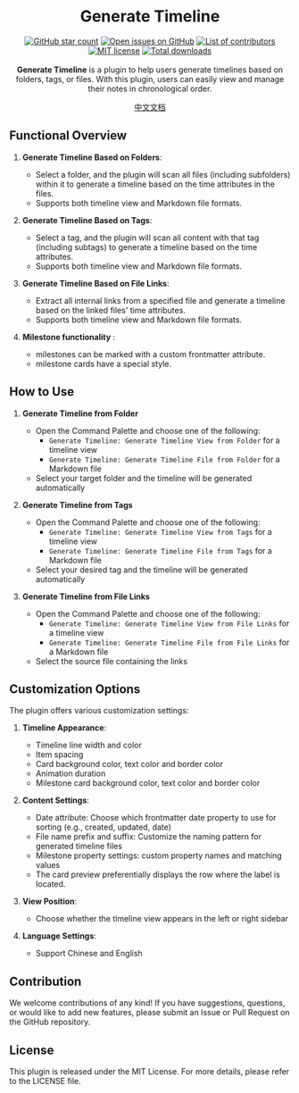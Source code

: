 <h1 align="center">
	Generate Timeline
</h1>

<p align="center">
    <a href="https://github.com/Shanshuimei/obsidian-generate-timeline/stargazers"><img src="https://img.shields.io/github/stars/Shanshuimei/obsidian-generate-timeline?colorA=363a4f&colorB=e0ac00&style=for-the-badge" alt="GitHub star count"></a>
    <a href="https://github.com/Shanshuimei/obsidian-generate-timeline/issues"><img src="https://img.shields.io/github/issues/Shanshuimei/obsidian-generate-timeline?colorA=363a4f&colorB=e93147&style=for-the-badge" alt="Open issues on GitHub"></a>
    <a href="https://github.com/Shanshuimei/obsidian-generate-timeline/contributors"><img src="https://img.shields.io/github/contributors/Shanshuimei/obsidian-generate-timeline?colorA=363a4f&colorB=08b94e&style=for-the-badge" alt="List of contributors"></a>
    <a href="./LICENCE"><img src="https://img.shields.io/static/v1.svg?style=for-the-badge&label=License&message=MIT&colorA=363a4f&colorB=b7bdf8" alt="MIT license"/></a>
    <a href="https://github.com/Shanshuimei/obsidian-generate-timeline/releases"><img src="https://img.shields.io/github/downloads/Shanshuimei/obsidian-generate-timeline/total?colorA=363a4f&colorB=1a72f5&style=for-the-badge" alt="Total downloads"></a>
    <br/><br/>
    <b>Generate Timeline</b> is a plugin to help users generate timelines based on folders, tags, or files. With this plugin, users can easily view and manage their notes in chronological order.
</p>
<p align="center"><a href="https://kivgf4fnsy5.feishu.cn/drive/folder/ELWHf58RmlCOv6dBLSKcEG44nRd?from=from_copylink">中文文档</a></p>

## Functional Overview

1. **Generate Timeline Based on Folders**:
   - Select a folder, and the plugin will scan all files (including subfolders) within it to generate a timeline based on the time attributes in the files.
   - Supports both timeline view and Markdown file formats.

2. **Generate Timeline Based on Tags**:
   - Select a tag, and the plugin will scan all content with that tag (including subtags) to generate a timeline based on the time attributes.
   - Supports both timeline view and Markdown file formats.

3. **Generate Timeline Based on File Links**:
   - Extract all internal links from a specified file and generate a timeline based on the linked files' time attributes.
   - Supports both timeline view and Markdown file formats.

4. **Milestone functionality** :
   - milestones can be marked with a custom frontmatter attribute.
   - milestone cards have a special style.

## How to Use

1. **Generate Timeline from Folder**
   - Open the Command Palette and choose one of the following:
     - `Generate Timeline: Generate Timeline View from Folder` for a timeline view
     - `Generate Timeline: Generate Timeline File from Folder` for a Markdown file
   - Select your target folder and the timeline will be generated automatically

2. **Generate Timeline from Tags**
   - Open the Command Palette and choose one of the following:
     - `Generate Timeline: Generate Timeline View from Tags` for a timeline view
     - `Generate Timeline: Generate Timeline File from Tags` for a Markdown file
   - Select your desired tag and the timeline will be generated automatically

3. **Generate Timeline from File Links**
   - Open the Command Palette and choose one of the following:
     - `Generate Timeline: Generate Timeline View from File Links` for a timeline view
     - `Generate Timeline: Generate Timeline File from File Links` for a Markdown file
   - Select the source file containing the links

## Customization Options

The plugin offers various customization settings:

1. **Timeline Appearance**:
   - Timeline line width and color
   - Item spacing
   - Card background color, text color and border color
   - Animation duration
   - Milestone card background color, text color and border color

2. **Content Settings**:
   - Date attribute: Choose which frontmatter date property to use for sorting (e.g., created, updated, date)
   - File name prefix and suffix: Customize the naming pattern for generated timeline files
   - Milestone property settings: custom property names and matching values
   - The card preview preferentially displays the row where the label is located.

3. **View Position**:
   - Choose whether the timeline view appears in the left or right sidebar

4. **Language Settings**:
   - Support Chinese and English

## Contribution

We welcome contributions of any kind! If you have suggestions, questions, or would like to add new features, please submit an Issue or Pull Request on the GitHub repository.

## License

This plugin is released under the MIT License. For more details, please refer to the LICENSE file.
